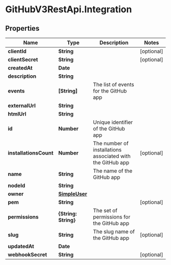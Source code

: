 # GitHubV3RestApi.Integration

## Properties

Name | Type | Description | Notes
------------ | ------------- | ------------- | -------------
**clientId** | **String** |  | [optional] 
**clientSecret** | **String** |  | [optional] 
**createdAt** | **Date** |  | 
**description** | **String** |  | 
**events** | **[String]** | The list of events for the GitHub app | 
**externalUrl** | **String** |  | 
**htmlUrl** | **String** |  | 
**id** | **Number** | Unique identifier of the GitHub app | 
**installationsCount** | **Number** | The number of installations associated with the GitHub app | [optional] 
**name** | **String** | The name of the GitHub app | 
**nodeId** | **String** |  | 
**owner** | [**SimpleUser**](SimpleUser.md) |  | 
**pem** | **String** |  | [optional] 
**permissions** | **{String: String}** | The set of permissions for the GitHub app | 
**slug** | **String** | The slug name of the GitHub app | [optional] 
**updatedAt** | **Date** |  | 
**webhookSecret** | **String** |  | [optional] 


